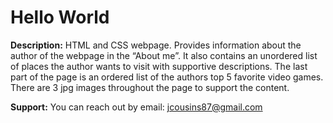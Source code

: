 # Hello World

**Description:** HTML and CSS webpage. Provides information about the author of the webpage in the “About me”. It also contains an unordered list of places the author wants to visit with supportive descriptions. The last part of the page is an ordered list of the authors top 5 favorite video games. There are 3 jpg images throughout the page to support the content.

**Support:** You can reach out by email: <jcousins87@gmail.com>

